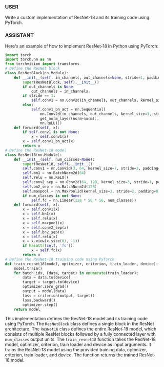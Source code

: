 ### USER
Write a custom implementation of ResNet-18 and its training code using PyTorch.

### ASSISTANT
Here's an example of how to implement ResNet-18 in Python using PyTorch:
```python
import torch
import torch.nn as nn
from torchvision import transforms
# Define the ResNet block
class ResNetBlock(nn.Module):
    def __init__(self, in_channels, out_channels=None, stride=1, padding=0, bias=True, norm='batch'):
        super(ResNetBlock, self).__init__()
        if out_channels is None:
            out_channels = in_channels
        if stride == 1:
            self.conv1 = nn.Conv2d(in_channels, out_channels, kernel_size=3, stride=stride, padding=padding, bias=bias))
        else:
            self.conv1_bn_act = nn.Sequential(
                nn.Conv2d(in_channels, out_channels, kernel_size=3, stride=stride, padding=padding, bias=bias),
                get_norm_layer(norm=norm)),
                nn.ReLU())
    def forward(self, x):
        if self.conv1 is not None:
            x = self.conv1(x)
        x = self.conv1_bn_act(x)
        return x
# Define the ResNet-18 model
class ResNet18(nn.Module):
    def __init__(self, num_classes=None):
        super(ResNet18, self).__init__()
        self.conv1 = nn.Conv2d(3, 64, kernel_size=7, stride=2, padding=0, bias=True))
        self.bn1 = nn.BatchNorm2d(64)
        self.relu = nn.ReLU()
        self.conv2_sep = nn.Conv2d(64, 128, kernel_size=3, stride=1, padding=1, bias=True))
        self.bn2_sep = nn.BatchNorm2d(128)
        self.maxpool = nn.MaxPool2d(kernel_size=3, stride=2, padding=0))
        if num_classes is not None:
            self.fc = nn.Linear(128 * 56 * 56, num_classes))
    def forward(self, x):
        x = self.conv1(x)
        x = self.bn1(x)
        x = self.relu(x)
        x = self.maxpool(x)
        x = self.conv2_sep(x)
        x = self.bn2_sep(x)
        x = self.relu(x)
        x = x.view(x.size(0), -1))
        if hasattr(self, 'fc')):
            x = self.fc(x)
        return x
# Define the ResNet-18 training code using PyTorch
def train_resnet18(model, optimizer, criterion, train_loader, device):
    model.train()
    for batch_idx, (data, target) in enumerate(train_loader):
        data = data.to(device)
        target = target.to(device)
        optimizer.zero_grad()
        output = model(data)
        loss = criterion(output, target))
        loss.backward()
        optimizer.step()
    return model
```
This implementation defines the ResNet-18 model and its training code using PyTorch. The `ResNetBlock` class defines a single block in the ResNet architecture. The `ResNet18` class defines the entire ResNet-18 model, which consists of multiple ResNet blocks followed by a fully connected layer with `num_classes` output units.
The `train_resnet18` function takes the ResNet-18 model, optimizer, criterion, train loader and device as input arguments. It trains the ResNet-18 model using the provided training data, optimizer, criterion, train loader, and device. The function returns the trained ResNet-18 model.